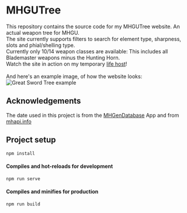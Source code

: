 # MHGUTree
This repository contains the source code for my MHGUTree website. An actual weapon tree for MHGU.
<br>
The site currently supports filters to search for element type, sharpness, slots and phial/shelling type.
<br>
Currently only 10/14 weapon classes are available: This includes all Blademaster weapons minus the Hunting Horn.
<br>
Watch the site in action on my temporary [life host](https://mhgutree.netlify.app/)!
<br><br>
And here's an example image, of how the website looks:
![Great Sword Tree example](https://i.imgur.com/wzRPAnc.png)

## Acknowledgements
The date used in this project is from the [MHGenDatabase](https://github.com/gatheringhallstudios/MHGenDatabase) App
and from [mhapi.info](https://mhapi.info/)

## Project setup
```
npm install
```

#### Compiles and hot-reloads for development
```
npm run serve
```

#### Compiles and minifies for production
```
npm run build
```
